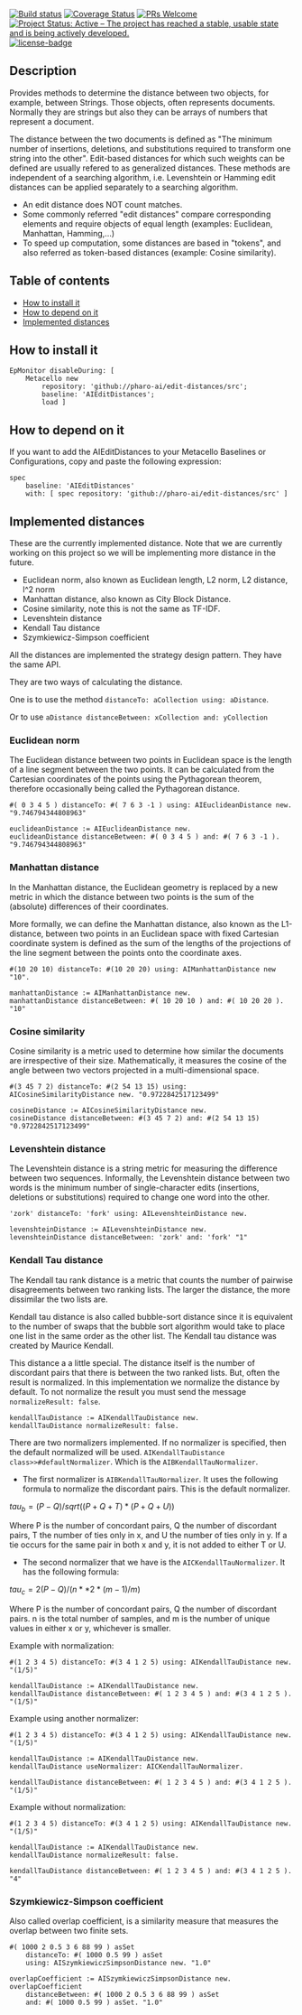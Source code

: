[![Build status](https://github.com/pharo-ai/edit-distances/workflows/CI/badge.svg)](https://github.com/pharo-ai/edit-distances/actions/workflows/test.yml)
[![Coverage Status](https://coveralls.io/repos/github/pharo-ai/edit-distances/badge.svg?branch=master)](https://coveralls.io/github/pharo-ai/edit-distances?branch=master)
[![PRs Welcome](https://img.shields.io/badge/PRs-welcome-brightgreen.svg?style=flat-square)](http://makeapullrequest.com)
[![Project Status: Active – The project has reached a stable, usable state and is being actively developed.](http://www.repostatus.org/badges/latest/active.svg)](http://www.repostatus.org/#active)
[![license-badge](https://img.shields.io/badge/license-MIT-blue.svg)](https://img.shields.io/badge/license-MIT-blue.svg)

## Description

Provides methods to determine the distance between two objects, for example, between Strings. Those objects, often represents documents. Normally they are strings but also they can be arrays of numbers that represent a document.

The distance between the two documents is defined as "The minimum number of insertions, deletions, and substitutions required to transform one string into the other". Edit-based distances for which such weights can be defined are usually refered to as generalized distances. These methods are independent of a searching algorithm, i.e. Levenshtein or Hamming edit distances can be applied separately to a searching algorithm.

  - An edit distance does NOT count matches.
  - Some commonly referred "edit distances" compare corresponding elements and require objects of equal length (examples: Euclidean, Manhattan, Hamming,...)
  - To speed up computation, some distances are based in "tokens", and also referred as token-based distances (example: Cosine similarity).

## Table of contents

- [How to install it](#how-to-install-it)
- [How to depend on it](#how-to-depend-on-it)
- [Implemented distances](#implemented-distances)

## How to install it

[//]: # (pi)
```smalltalk
EpMonitor disableDuring: [
	Metacello new
		repository: 'github://pharo-ai/edit-distances/src';
		baseline: 'AIEditDistances';
		load ]
```

## How to depend on it

If you want to add the AIEditDistances to your Metacello Baselines or Configurations, copy and paste the following expression:
```smalltalk
spec
	baseline: 'AIEditDistances' 
	with: [ spec repository: 'github://pharo-ai/edit-distances/src' ]
```

## Implemented distances

These are the currently implemented distance. Note that we are currently working on this project so we will be implementing more distance in the future.

  - Euclidean norm, also known as Euclidean length, L2 norm, L2 distance, l^2 norm
  - Manhattan distance, also known as City Block Distance.
  - Cosine similarity, note this is not the same as TF-IDF.
  - Levenshtein distance
  - Kendall Tau distance
  - Szymkiewicz-Simpson coefficient

All the distances are implemented the strategy design pattern. They have the same API.

They are two ways of calculating the distance.

One is to use the method `distanceTo: aCollection using: aDistance`.

Or to use `aDistance distanceBetween: xCollection and: yCollection`

### Euclidean norm

The Euclidean distance between two points in Euclidean space is the length of a line segment between the two points. It can be calculated from the Cartesian coordinates of the points using the Pythagorean theorem, therefore occasionally being called the Pythagorean distance.

```st
#( 0 3 4 5 ) distanceTo: #( 7 6 3 -1 ) using: AIEuclideanDistance new. "9.746794344808963"
```

```st
euclideanDistance := AIEuclideanDistance new.
euclideanDistance distanceBetween: #( 0 3 4 5 ) and: #( 7 6 3 -1 ). "9.746794344808963"
```

### Manhattan distance

In the Manhattan distance, the Euclidean geometry is replaced by a new metric in which the distance between two points is the sum of the (absolute) differences of their coordinates.

More formally, we can define the Manhattan distance, also known as the L1-distance, between two points in an Euclidean space with fixed Cartesian coordinate system is defined as the sum of the lengths of the projections of the line segment between the points onto the coordinate axes.

```st
#(10 20 10) distanceTo: #(10 20 20) using: AIManhattanDistance new "10".
```

```st
manhattanDistance := AIManhattanDistance new.
manhattanDistance distanceBetween: #( 10 20 10 ) and: #( 10 20 20 ). "10"
```

### Cosine similarity

Cosine similarity is a metric used to determine how similar the documents are irrespective of their size. Mathematically, it measures the cosine of the angle between two vectors projected in a multi-dimensional space.

```st
#(3 45 7 2) distanceTo: #(2 54 13 15) using: AICosineSimilarityDistance new. "0.9722842517123499"
```

```st
cosineDistance := AICosineSimilarityDistance new.
cosineDistance distanceBetween: #(3 45 7 2) and: #(2 54 13 15) "0.9722842517123499"
```

### Levenshtein distance

The Levenshtein distance is a string metric for measuring the difference between two sequences. Informally, the Levenshtein distance between two words is the minimum number of single-character edits (insertions, deletions or substitutions) required to change one word into the other.

```st
'zork' distanceTo: 'fork' using: AILevenshteinDistance new.
```

```st
levenshteinDistance := AILevenshteinDistance new.
levenshteinDistance distanceBetween: 'zork' and: 'fork' "1"
```

### Kendall Tau distance

The Kendall tau rank distance is a metric that counts the number of pairwise disagreements between two ranking lists. The larger the distance, the more dissimilar the two lists are.

Kendall tau distance is also called bubble-sort distance since it is equivalent to the number of swaps that the bubble sort algorithm would take to place one list in the same order as the other list. The Kendall tau distance was created by Maurice Kendall. 

This distance a a little special. The distance itself is the number of discordant pairs that there is between the two ranked lists. But, often the result is normalized. In this implementation we normalize the distance by default. To not normalize the result you must send the message `normalizeResult: false`.

```st
kendallTauDistance := AIKendallTauDistance new.
kendallTauDistance normalizeResult: false.
```

There are two normalizers implemented. If no normalizer is specified, then the default normalized will be used. `AIKendallTauDistance class>>#defaultNormalizer`. Which is the `AIBKendallTauNormalizer`.

- The first normalizer is  `AIBKendallTauNormalizer`. It uses the following formula to normalize the discordant pairs. This is the default normalizer.

$tau_b = (P - Q) / sqrt((P + Q + T) * (P + Q + U))$

Where P is the number of concordant pairs, Q the number of discordant pairs, T the number of ties only in x, and U the number of ties only in y. If a tie occurs for the same pair in both x and y, it is not added to either T or U.

- The second normalizer that we have is the `AICKendallTauNormalizer`. It has the following formula:

$tau_c = 2 (P - Q) / (n**2 * (m - 1) / m)$

Where P is the number of concordant pairs, Q the number of discordant pairs. n is the total number of samples, and m is the number of unique values in either x or y, whichever is smaller.

Example with normalization:

```st
#(1 2 3 4 5) distanceTo: #(3 4 1 2 5) using: AIKendallTauDistance new. "(1/5)"

kendallTauDistance := AIKendallTauDistance new.
kendallTauDistance distanceBetween: #( 1 2 3 4 5 ) and: #(3 4 1 2 5 ). "(1/5)"
```

Example using another normalizer:

```st
#(1 2 3 4 5) distanceTo: #(3 4 1 2 5) using: AIKendallTauDistance new. "(1/5)"

kendallTauDistance := AIKendallTauDistance new.
kendallTauDistance useNormalizer: AICKendallTauNormalizer.

kendallTauDistance distanceBetween: #( 1 2 3 4 5 ) and: #(3 4 1 2 5 ). "(1/5)"
```

Example without normalization:

```st
#(1 2 3 4 5) distanceTo: #(3 4 1 2 5) using: AIKendallTauDistance new. "(1/5)"

kendallTauDistance := AIKendallTauDistance new.
kendallTauDistance normalizeResult: false.

kendallTauDistance distanceBetween: #( 1 2 3 4 5 ) and: #(3 4 1 2 5 ). "4"
```

### Szymkiewicz-Simpson coefficient

Also called overlap coefficient, is a similarity measure that measures the overlap between two finite sets.

```st
#( 1000 2 0.5 3 6 88 99 ) asSet
	distanceTo: #( 1000 0.5 99 ) asSet
	using: AISzymkiewiczSimpsonDistance new. "1.0"

overlapCoefficient := AISzymkiewiczSimpsonDistance new.
overlapCoefficient
	distanceBetween: #( 1000 2 0.5 3 6 88 99 ) asSet
	and: #( 1000 0.5 99 ) asSet. "1.0"
```
